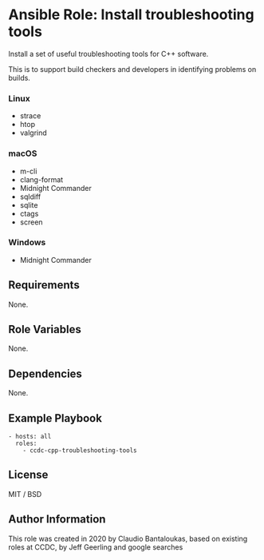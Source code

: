# Ansible Role: Install troubleshooting tools

Install a set of useful troubleshooting tools for C++ software.

This is to support build checkers and developers in identifying problems on builds.

### Linux

- strace
- htop
- valgrind

### macOS

- m-cli
- clang-format
- Midnight Commander
- sqldiff
- sqlite
- ctags
- screen

### Windows

- Midnight Commander

## Requirements

None.

## Role Variables

None.

## Dependencies

None.

## Example Playbook

    - hosts: all
      roles:
        - ccdc-cpp-troubleshooting-tools

## License

MIT / BSD

## Author Information

This role was created in 2020 by Claudio Bantaloukas, based on existing roles at CCDC, by Jeff Geerling and google searches